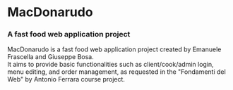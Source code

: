 # MacDonarudo
### A fast food web application project

MacDonarudo is a fast food web application project created by Emanuele Frascella and Giuseppe Bosa.\
It aims to provide basic functionalities such as client/cook/admin login, menu editing, and order management, as requested in the "Fondamenti del Web" by Antonio Ferrara course project.
